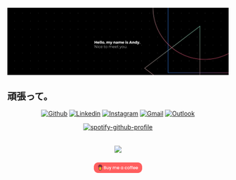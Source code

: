 [![Header](https://raw.githubusercontent.com/aortiz49/aortiz49/master/readme_banner.png "Header")](https://andyortiz.xyz/)
 
 ## 頑張って。
 
<div align="center">

[![Github](https://img.shields.io/badge/-Github-000?style=flat&logo=Github&logoColor=white)](https://github.com/aortiz49)
[![Linkedin](https://img.shields.io/badge/-LinkedIn-blue?style=flat&logo=Linkedin&logoColor=white)](https://www.linkedin.com/in/aortiz49/)
[![Instagram](https://img.shields.io/badge/-Instagram-c13584?style=flat&labelColor=c13584&logo=instagram&logoColor=white)](https://www.instagram.com/andyortiz93/)
[![Gmail](https://img.shields.io/badge/-Gmail-c14438?style=flat&logo=Gmail&logoColor=white)](mailto:andyortiz93@gmail.com)
[![Outlook](https://img.shields.io/badge/-Outlook-0078D4?style=flat&logo=Microsoft-Outlook&logoColor=white)](mailto:a.ortizg@uniandes.edu.co)



[![spotify-github-profile](https://spotify-github-profile.kittinanx.com/api/view?uid=125208069&cover_image=true&theme=default&show_offline=false&background_color=121212&interchange=false)](https://github.com/kittinan/spotify-github-profile)

<!--- [](https://visitor-badge.glitch.me/badge?page_id=aortiz49.aortiz49) --->
 ![](https://komarev.com/ghpvc/?username=aortiz49&style=plastic&color=orange)
 ------


</div>

 <p align="center">
<a href="https://www.buymeacoffee.com/aortiz49" target="_blank">
      <img width="22%" align="center" alt="Buy me a coffee" src="https://raw.githubusercontent.com/aortiz49/aortiz49/master/buymecoffee.png"/>
</a></p>
 
